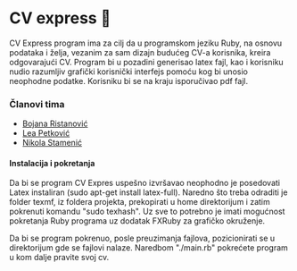 # CV express :gem:

CV Express program ima za cilj da u programskom jeziku Ruby, na osnovu podataka i želja, vezanim za sam dizajn budućeg CV-a korisnika, kreira odgovarajući CV. 
Program bi u pozadini generisao latex fajl, kao i korisniku nudio razumljiv grafički korisnički interfejs pomoću kog bi unosio neophodne podatke. Korisniku bi se na kraju
isporučivao pdf fajl.

### Članovi tima
- [Bojana Ristanović](https://github.com/BokalinaR) 
- [Lea Petković](https://github.com/leic25)
- [Nikola Stamenić](https://github.com/stuckey10)


#### Instalacija i pokretanja

Da bi se program CV Expres uspešno izvršavao neophodno je posedovati Latex instaliran (sudo apt-get install latex-full).
Naredno što treba odraditi je folder texmf, iz foldera projekta, prekopirati u home direktorijum i zatim pokrenuti komandu
"sudo texhash".
Uz sve to potrebno je imati mogućnost pokretanja Ruby programa uz dodatak FXRuby za grafičko okruženje. 

Da bi se program pokrenuo, posle preuzimanja fajlova, pozicionirati se u direktorijum gde se fajlovi nalaze. 
Naredbom "./main.rb" pokrećete program u kom dalje pravite svoj cv.